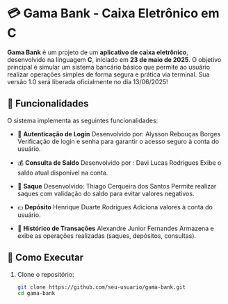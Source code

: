 # 💳 Gama Bank - Caixa Eletrônico em C

**Gama Bank** é um projeto de um **aplicativo de caixa eletrônico**, desenvolvido na linguagem **C**, iniciado em **23 de maio de 2025**. O objetivo principal é simular um sistema bancário básico que permite ao usuário realizar operações simples de forma segura e prática via terminal. Sua versão 1.0 será liberada oficialmente no dia 13/06/2025!

## 📌 Funcionalidades

O sistema implementa as seguintes funcionalidades:

- 🔐 **Autenticação de Login**  Desenvolvido por: Alysson Rebouças Borges
  Verificação de login e senha para garantir o acesso seguro à conta do usuário.

- 💰 **Consulta de Saldo**  Desenvolvido por : Davi Lucas Rodrigues
  Exibe o saldo atual disponível na conta.

- 💸 **Saque**  Desenvolvido: Thiago Cerqueira dos Santos
  Permite realizar saques com validação do saldo para evitar valores negativos.

- 💵 **Depósito**  Henrique Duarte Rodrigues
  Adiciona valores à conta do usuário.

- 🧾 **Histórico de Transações**  Alexandre Junior Fernandes
  Armazena e exibe as operações realizadas (saques, depósitos, consultas).

## 🚀 Como Executar

1. Clone o repositório:
   ```bash
   git clone https://github.com/seu-usuario/gama-bank.git
   cd gama-bank
